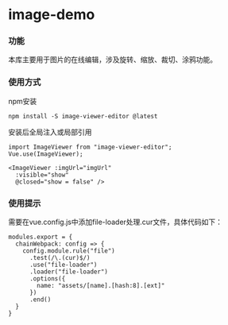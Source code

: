 # image-demo 
### 功能
本库主要用于图片的在线编辑，涉及旋转、缩放、裁切、涂鸦功能。

### 使用方式
npm安装
```
npm install -S image-viewer-editor @latest
```
安装后全局注入或局部引用
```
import ImageViewer from "image-viewer-editor";
Vue.use(ImageViewer);

<ImageViewer :imgUrl="imgUrl"
  :visible="show"
  @closed="show = false" />
```

### 使用提示
需要在vue.config.js中添加file-loader处理.cur文件，具体代码如下：
```
modules.export = {
  chainWebpack: config => {
    config.module.rule("file")
      .test(/\.(cur)$/)
      .use("file-loader")
      .loader("file-loader")
      .options({
        name: "assets/[name].[hash:8].[ext]"
      })
      .end()
  }
}
```